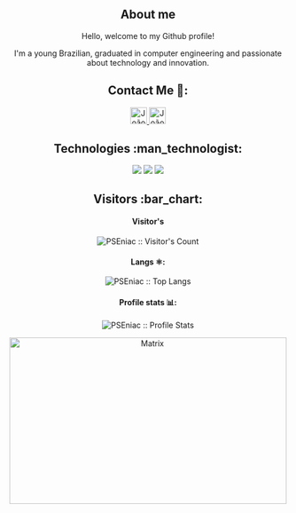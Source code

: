 <h2 align="center">About me</h2>

<p align="center">
Hello, welcome to my Github profile!
<p align="center">
I'm a young Brazilian, graduated in computer engineering and passionate about technology and innovation.

</p>

<h2 align="center">Contact Me 💼:</h2>

<p align="center">

  <a href="https://www.linkedin.com/in/jo%C3%A3o-pedro-da-silva-8ab801284/">
    <img src="https://www.vectorlogo.zone/logos/linkedin/linkedin-icon.svg" alt="João Pedro H. LinkedIn Profile" height="30" width="30">
  </a>

  <a href="workph@protonmail.com/">
    <img src="https://www.vectorlogo.zone/logos/protonmail/protonmail-ar21.svg" alt="João Pedro H. Protonmail Contact" height="30" width="30">
  </a>
</p>

<h2 align="center">Technologies :man_technologist:</h2>

<p align="center">
  <a>
    <img src="https://www.vectorlogo.zone/logos/java/java-vertical.svg">
  </a>

  <a>
    <img src="https://www.vectorlogo.zone/logos/mysql/mysql-ar21.svg">
  </a>

  <a>
    <img src="https://www.vectorlogo.zone/logos/python/python-horizontal.svg">
  </a>
</p>

<h2 align="center">Visitors :bar_chart:</h2>

<h4 align="center">Visitor's</h4>

<p align="center"><img src="https://profile-counter.glitch.me/{PSEniac}/count.svg" alt="PSEniac :: Visitor's Count" /></p>

<h4 align="center">Langs ⚛️:</h4>

<p align="center"><img src="https://github-readme-stats.vercel.app/api/top-langs/?username=PSEniac&langs_count=10&theme=tokyonight&layout=compact" alt="PSEniac :: Top Langs" /></p>

<h4 align="center">Profile stats 📊:</h4>

<p align="center"><img src="https://github-readme-stats.vercel.app/api?username=PSEniac&show_icons=true&theme=cobalt" alt="PSEniac :: Profile Stats" /></p>

<p align="center"><img src="https://tenor.com/pt-BR/view/the-matrix-reloaded-matrix-reloaded-neo-keanu-reeves-gif-4011236.gif" alt="Matrix" height="300" width="500"></p>
